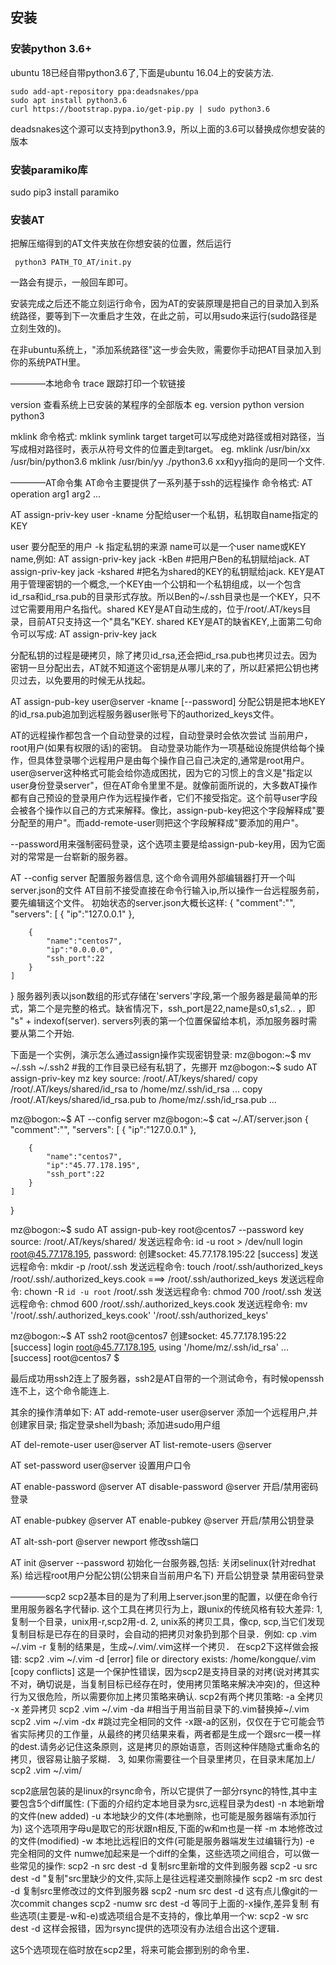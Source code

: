 ## 安装
### 安装python 3.6+
ubuntu 18已经自带python3.6了,下面是ubuntu 16.04上的安装方法.<br/>

    sudo add-apt-repository ppa:deadsnakes/ppa
    sudo apt install python3.6
    curl https://bootstrap.pypa.io/get-pip.py | sudo python3.6
deadsnakes这个源可以支持到python3.9，所以上面的3.6可以替换成你想安装的版本

### 安装paramiko库
sudo pip3 install paramiko

### 安装AT
把解压缩得到的AT文件夹放在你想安装的位置，然后运行

     python3 PATH_TO_AT/init.py
一路会有提示，一般回车即可。

安装完成之后还不能立刻运行命令，因为AT的安装原理是把自己的目录加入到系统路径，要等到下一次重启才生效，在此之前，可以用sudo来运行(sudo路径是立刻生效的)。

在非ubuntu系统上，"添加系统路径"这一步会失败，需要你手动把AT目录加入到你的系统PATH里。

————本地命令
trace 
跟踪打印一个软链接

version 
查看系统上已安装的某程序的全部版本
eg.
version python
version python3

mklink 
命令格式: mklink symlink target
target可以写成绝对路径或相对路径，当写成相对路径时，表示从符号文件的位置走到target。
eg.
mklink /usr/bin/xx  /usr/bin/python3.6
mklink  /usr/bin/yy ./python3.6
xx和yy指向的是同一个文件.


————AT命令集
AT命令主要提供了一系列基于ssh的远程操作
命令格式: AT operation arg1 arg2 ...


AT assign-priv-key user -kname
分配给user一个私钥，私钥取自name指定的KEY

user 要分配至的用户
-k   指定私钥的来源 
name可以是一个user name或KEY name,例如:
AT assign-priv-key jack -kBen       #把用户Ben的私钥赋给jack.
AT assign-priv-key jack -kshared    #把名为shared的KEY的私钥赋给jack.
KEY是AT用于管理密钥的一个概念,一个KEY由一个公钥和一个私钥组成，以一个包含id_rsa和id_rsa.pub的目录形式存放。所以Ben的~/.ssh目录也是一个KEY，只不过它需要用用户名指代。shared KEY是AT自动生成的，位于/root/.AT/keys目录，目前AT只支持这一个"具名"KEY. 
shared KEY是AT的缺省KEY,上面第二句命令可以写成:
AT assign-priv-key jack

分配私钥的过程是硬拷贝，除了拷贝id_rsa,还会把id_rsa.pub也拷贝过去。因为密钥一旦分配出去，AT就不知道这个密钥是从哪儿来的了，所以赶紧把公钥也拷贝过去，以免要用的时候无从找起。

AT assign-pub-key user@server -kname [--password]
分配公钥是把本地KEY的id_rsa.pub追加到远程服务器user账号下的authorized_keys文件。

AT的远程操作都包含一个自动登录的过程，自动登录时会依次尝试 当前用户，root用户(如果有权限的话)的密钥。
自动登录功能作为一项基础设施提供给每个操作，但具体登录哪个远程用户是由每个操作自己自己决定的,通常是root用户。
user@server这种格式可能会给你造成困扰，因为它的习惯上的含义是"指定以user身份登录server"，但在AT命令里里不是。就像前面所说的，大多数AT操作都有自己预设的登录用户作为远程操作者，它们不接受指定。这个前导user字段会被各个操作以自己的方式来解释。像比，assign-pub-key把这个字段解释成"要分配至的用户"。而add-remote-user则把这个字段解释成"要添加的用户"。

--password用来强制密码登录，这个选项主要是给assign-pub-key用，因为它面对的常常是一台崭新的服务器。

AT --config server
配置服务器信息, 这个命令调用外部编辑器打开一个叫server.json的文件
AT目前不接受直接在命令行输入ip,所以操作一台远程服务前，要先编辑这个文件。
初始状态的server.json大概长这样:
{
    "comment":"",
	"servers":
	[
		{
			"ip":"127.0.0.1"
		},

		{
			"name":"centos7",
			"ip":"0.0.0.0",
			"ssh_port":22
		}
	]
}
服务器列表以json数组的形式存储在'servers'字段,第一个服务器是最简单的形式，第二个是完整的格式。缺省情况下，ssh_port是22,name是s0,s1,s2.. ，即 "s" + indexof(server).
servers列表的第一个位置保留给本机，添加服务器时需要从第二个开始.

下面是一个实例，演示怎么通过assign操作实现密钥登录:
mz@bogon:~$ mv ~/.ssh ~/.ssh2       #我的工作目录已经有私钥了，先挪开
mz@bogon:~$ sudo AT assign-priv-key mz
key source: /root/.AT/keys/shared/
copy /root/.AT/keys/shared/id_rsa to /home/mz/.ssh/id_rsa ...
copy /root/.AT/keys/shared/id_rsa.pub to /home/mz/.ssh/id_rsa.pub ...

mz@bogon:~$ AT --config server
mz@bogon:~$ cat ~/.AT/server.json
{
    "comment":"",
	"servers":
	[
		{
			"ip":"127.0.0.1"
		},

		{
			"name":"centos7",
			"ip":"45.77.178.195",
			"ssh_port":22
		}
	]
}
	
mz@bogon:~$ sudo AT assign-pub-key root@centos7 --password
key source: /root/.AT/keys/shared/
发送远程命令: id -u root > /dev/null
login root@45.77.178.195, password:
创建socket: 45.77.178.195:22   [success]
发送远程命令: mkdir -p /root/.ssh
发送远程命令: touch /root/.ssh/authorized_keys
/root/.ssh/.authorized_keys.cook ===> /root/.ssh/authorized_keys
发送远程命令: chown -R `id -u root` /root/.ssh
发送远程命令: chmod 700 /root/.ssh
发送远程命令: chmod 600 /root/.ssh/.authorized_keys.cook
发送远程命令: mv '/root/.ssh/.authorized_keys.cook' '/root/.ssh/authorized_keys'

mz@bogon:~$ AT ssh2 root@centos7
创建socket: 45.77.178.195:22   [success]
login root@45.77.178.195, using '/home/mz/.ssh/id_rsa' ... [success]
root@centos7 $ 

最后成功用ssh2连上了服务器，ssh2是AT自带的一个测试命令，有时候openssh连不上，这个命令能连上.


其余的操作清单如下:
AT add-remote-user  user@server
添加一个远程用户,并创建家目录; 指定登录shell为bash; 添加进sudo用户组

AT del-remote-user user@server
AT list-remote-users @server

AT set-password user@server 设置用户口令

AT enable-password  @server
AT disable-password @server
开启/禁用密码登录

AT enable-pubkey  @server
AT enable-pubkey  @server
开启/禁用公钥登录

AT alt-ssh-port @server newport 修改ssh端口

AT init @server --password
初始化一台服务器,包括:
关闭selinux(针对redhat系)
给远程root用户分配公钥(公钥来自当前用户名下)
开启公钥登录
禁用密码登录


————scp2
scp2基本目的是为了利用上server.json里的配置，以便在命令行里用服务器名字代替ip.
这个工具在拷贝行为上，跟unix的传统风格有较大差异:
1, 复制一个目录，unix用-r,scp2用-d.
2, unix系的拷贝工具，像cp, scp,当它们发现复制目标是已存在的目录时，会自动的把拷贝对象扔到那个目录．例如:
cp .vim ~/.vim -r
复制的结果是，生成~/.vim/.vim这样一个拷贝．
在scp2下这样做会报错:
scp2 .vim ~/.vim -d
[error] file or directory exists: /home/kongque/.vim  [copy conflicts]
这是一个保护性错误，因为scp2是支持目录的对拷(说对拷其实不对，确切说是，当复制目标已经存在时，使用拷贝策略来解决冲突)的，但这种行为又很危险，所以需要你加上拷贝策略来确认. 
scp2有两个拷贝策略:
-a 全拷贝
-x 差异拷贝
scp2 .vim ~/.vim -da    #相当于用当前目录下的.vim替换掉~/.vim
scp2 .vim ~/.vim -dx    #跳过完全相同的文件
-x跟-a的区别，仅仅在于它可能会节省实际拷贝的工作量，从最终的拷贝结果来看，两者都是生成一个跟src一模一样的dest.请务必记住这条原则，这是拷贝的原始语意，否则这种伴随隐式重命名的拷贝，很容易让脑子浆糊．
3, 如果你需要往一个目录里拷贝，在目录末尾加上/
scp2 .vim  ~/.vim/

scp2底层包装的是linux的rsync命令，所以它提供了一部分rsync的特性,其中主要包含5个diff属性:
(下面的介绍约定本地目录为src,远程目录为dest)
-n 本地新增的文件(new added)
-u 本地缺少的文件(本地删除，也可能是服务器端有添加行为) 这个选项用字母u是取它的形状跟n相反,下面的w和m也是一样
-m 本地修改过的文件(modified)
-w 本地比远程旧的文件(可能是服务器端发生过编辑行为)
-e 完全相同的文件
numwe加起来是一个diff的全集，这些选项之间组合，可以做一些常见的操作:
scp2 -n src dest -d  复制src里新增的文件到服务器
scp2 -u src dest -d "复制"src里缺少的文件,实际上是往远程递交删除操作
scp2 -m src dest -d 复制src里修改过的文件到服务器
scp2 -num src dest -d 这有点儿像git的一次commit changes
scp2 -numw src dest -d 等同于上面的-x操作,差异复制
有些选项(主要是-w和-e)或选项组合是不支持的，像比单用一个w:
scp2 -w src dest -d
这样会报错，因为rsync提供的选项没有办法组合出这个逻辑．

这5个选项现在临时放在scp2里，将来可能会挪到别的命令里．
